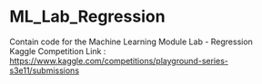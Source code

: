 # ML_Lab_Regression
Contain code for the Machine Learning Module Lab - Regression
<br>
Kaggle Competition Link : https://www.kaggle.com/competitions/playground-series-s3e11/submissions
